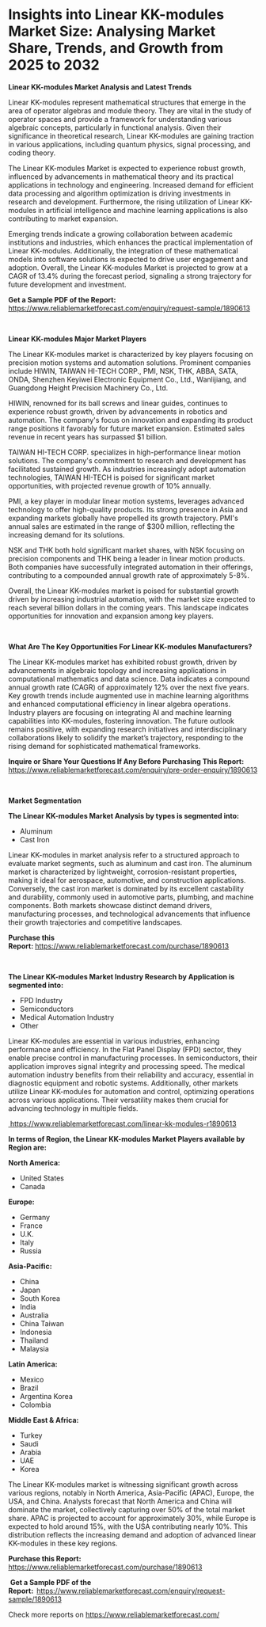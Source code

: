 <p><h1>Insights into Linear KK-modules Market Size: Analysing Market Share, Trends, and Growth from 2025 to 2032</h1></p><p><strong>Linear KK-modules Market Analysis and Latest Trends</strong></p>
<p><p>Linear KK-modules represent mathematical structures that emerge in the area of operator algebras and module theory. They are vital in the study of operator spaces and provide a framework for understanding various algebraic concepts, particularly in functional analysis. Given their significance in theoretical research, Linear KK-modules are gaining traction in various applications, including quantum physics, signal processing, and coding theory.</p><p>The Linear KK-modules Market is expected to experience robust growth, influenced by advancements in mathematical theory and its practical applications in technology and engineering. Increased demand for efficient data processing and algorithm optimization is driving investments in research and development. Furthermore, the rising utilization of Linear KK-modules in artificial intelligence and machine learning applications is also contributing to market expansion.</p><p>Emerging trends indicate a growing collaboration between academic institutions and industries, which enhances the practical implementation of Linear KK-modules. Additionally, the integration of these mathematical models into software solutions is expected to drive user engagement and adoption. Overall, the Linear KK-modules Market is projected to grow at a CAGR of 13.4% during the forecast period, signaling a strong trajectory for future development and investment.</p></p>
<p><strong>Get a Sample PDF of the Report:&nbsp;</strong> <a href="https://www.reliablemarketforecast.com/enquiry/request-sample/1890613?utm_campaign=2324&utm_medium=2&utm_source=Github&utm_content=ia&utm_term=01032025&utm_id=linear-kk-modules">https://www.reliablemarketforecast.com/enquiry/request-sample/1890613</a></p>
<p>&nbsp;</p>
<p><strong>Linear KK-modules Major Market Players</strong></p>
<p><p>The Linear KK-modules market is characterized by key players focusing on precision motion systems and automation solutions. Prominent companies include HIWIN, TAIWAN HI-TECH CORP., PMI, NSK, THK, ABBA, SATA, ONDA, Shenzhen Keyiwei Electronic Equipment Co., Ltd., Wanlijiang, and Guangdong Height Precision Machinery Co., Ltd.</p><p>HIWIN, renowned for its ball screws and linear guides, continues to experience robust growth, driven by advancements in robotics and automation. The company's focus on innovation and expanding its product range positions it favorably for future market expansion. Estimated sales revenue in recent years has surpassed $1 billion.</p><p>TAIWAN HI-TECH CORP. specializes in high-performance linear motion solutions. The company's commitment to research and development has facilitated sustained growth. As industries increasingly adopt automation technologies, TAIWAN HI-TECH is poised for significant market opportunities, with projected revenue growth of 10% annually.</p><p>PMI, a key player in modular linear motion systems, leverages advanced technology to offer high-quality products. Its strong presence in Asia and expanding markets globally have propelled its growth trajectory. PMI's annual sales are estimated in the range of $300 million, reflecting the increasing demand for its solutions.</p><p>NSK and THK both hold significant market shares, with NSK focusing on precision components and THK being a leader in linear motion products. Both companies have successfully integrated automation in their offerings, contributing to a compounded annual growth rate of approximately 5-8%.</p><p>Overall, the Linear KK-modules market is poised for substantial growth driven by increasing industrial automation, with the market size expected to reach several billion dollars in the coming years. This landscape indicates opportunities for innovation and expansion among key players.</p></p>
<p>&nbsp;</p>
<p><strong>What Are The Key Opportunities For Linear KK-modules Manufacturers?</strong></p>
<p><p>The Linear KK-modules market has exhibited robust growth, driven by advancements in algebraic topology and increasing applications in computational mathematics and data science. Data indicates a compound annual growth rate (CAGR) of approximately 12% over the next five years. Key growth trends include augmented use in machine learning algorithms and enhanced computational efficiency in linear algebra operations. Industry players are focusing on integrating AI and machine learning capabilities into KK-modules, fostering innovation. The future outlook remains positive, with expanding research initiatives and interdisciplinary collaborations likely to solidify the market’s trajectory, responding to the rising demand for sophisticated mathematical frameworks.</p></p>
<p><strong>Inquire or Share Your Questions If Any Before Purchasing This Report:</strong> <a href="https://www.reliablemarketforecast.com/enquiry/pre-order-enquiry/1890613?utm_campaign=2324&utm_medium=2&utm_source=Github&utm_content=ia&utm_term=01032025&utm_id=linear-kk-modules">https://www.reliablemarketforecast.com/enquiry/pre-order-enquiry/1890613</a></p>
<p>&nbsp;</p>
<p><strong>Market Segmentation</strong></p>
<p><strong>The Linear KK-modules Market Analysis by types is segmented into:</strong></p>
<p><ul><li>Aluminum</li><li>Cast Iron</li></ul></p>
<p><p>Linear KK-modules in market analysis refer to a structured approach to evaluate market segments, such as aluminum and cast iron. The aluminum market is characterized by lightweight, corrosion-resistant properties, making it ideal for aerospace, automotive, and construction applications. Conversely, the cast iron market is dominated by its excellent castability and durability, commonly used in automotive parts, plumbing, and machine components. Both markets showcase distinct demand drivers, manufacturing processes, and technological advancements that influence their growth trajectories and competitive landscapes.</p></p>
<p><strong>Purchase this Report:&nbsp;</strong><a href="https://www.reliablemarketforecast.com/purchase/1890613?utm_campaign=2324&utm_medium=2&utm_source=Github&utm_content=ia&utm_term=01032025&utm_id=linear-kk-modules">https://www.reliablemarketforecast.com/purchase/1890613</a></p>
<p>&nbsp;</p>
<p><strong>The Linear KK-modules Market Industry Research by Application is segmented into:</strong></p>
<p><ul><li>FPD Industry</li><li>Semiconductors</li><li>Medical Automation Industry</li><li>Other</li></ul></p>
<p><p>Linear KK-modules are essential in various industries, enhancing performance and efficiency. In the Flat Panel Display (FPD) sector, they enable precise control in manufacturing processes. In semiconductors, their application improves signal integrity and processing speed. The medical automation industry benefits from their reliability and accuracy, essential in diagnostic equipment and robotic systems. Additionally, other markets utilize Linear KK-modules for automation and control, optimizing operations across various applications. Their versatility makes them crucial for advancing technology in multiple fields.</p></p>
<p><a href="https://www.reliablemarketforecast.com/linear-kk-modules-r1890613?utm_campaign=2324&utm_medium=2&utm_source=Github&utm_content=ia&utm_term=01032025&utm_id=linear-kk-modules">&nbsp;https://www.reliablemarketforecast.com/linear-kk-modules-r1890613</a></p>
<p><strong>In terms of Region, the Linear KK-modules Market Players available by Region are:</strong></p>
<p>
    <p> <strong> North America: </strong>
        <ul>
            <li>United States</li>
            <li>Canada</li>
        </ul>
        </p> 
    <p> <strong> Europe: </strong>
        <ul>
            <li>Germany</li>
            <li>France</li>
            <li>U.K.</li>
            <li>Italy</li>
            <li>Russia</li>
        </ul>
        </p> 
    <p> <strong> Asia-Pacific: </strong>
        <ul>
            <li>China</li>
            <li>Japan</li>
            <li>South Korea</li>
            <li>India</li>
            <li>Australia</li>
            <li>China Taiwan</li>
            <li>Indonesia</li>
            <li>Thailand</li>
            <li>Malaysia</li>
        </ul>
        </p> 
    <p> <strong> Latin America: </strong>
        <ul>
            <li>Mexico</li>
            <li>Brazil</li>
            <li>Argentina Korea</li>
            <li>Colombia</li>
        </ul>
        </p> 
    <p> <strong> Middle East & Africa: </strong>
        <ul>
            <li>Turkey</li>
            <li>Saudi</li>
            <li>Arabia</li>
            <li>UAE</li>
            <li>Korea</li>
        </ul>
    </p>
    </p>
<p><p>The Linear KK-modules market is witnessing significant growth across various regions, notably in North America, Asia-Pacific (APAC), Europe, the USA, and China. Analysts forecast that North America and China will dominate the market, collectively capturing over 50% of the total market share. APAC is projected to account for approximately 30%, while Europe is expected to hold around 15%, with the USA contributing nearly 10%. This distribution reflects the increasing demand and adoption of advanced linear KK-modules in these key regions.</p></p>
<p><strong>Purchase this Report: </strong><a href="https://www.reliablemarketforecast.com/purchase/1890613?utm_campaign=2324&utm_medium=2&utm_source=Github&utm_content=ia&utm_term=01032025&utm_id=linear-kk-modules">https://www.reliablemarketforecast.com/purchase/1890613</a></p>
<p>&nbsp;<strong>Get a Sample PDF of the Report:&nbsp;&nbsp;</strong><a href="https://www.reliablemarketforecast.com/enquiry/request-sample/1890613?utm_campaign=2324&utm_medium=2&utm_source=Github&utm_content=ia&utm_term=01032025&utm_id=linear-kk-modules">https://www.reliablemarketforecast.com/enquiry/request-sample/1890613</a></p>
<p><strong></strong></p>
<p>Check more reports on <a href="https://www.reliablemarketforecast.com/?utm_campaign=2324&utm_medium=2&utm_source=Github&utm_content=ia&utm_term=01032025&utm_id=linear-kk-modules">https://www.reliablemarketforecast.com/</a></p>